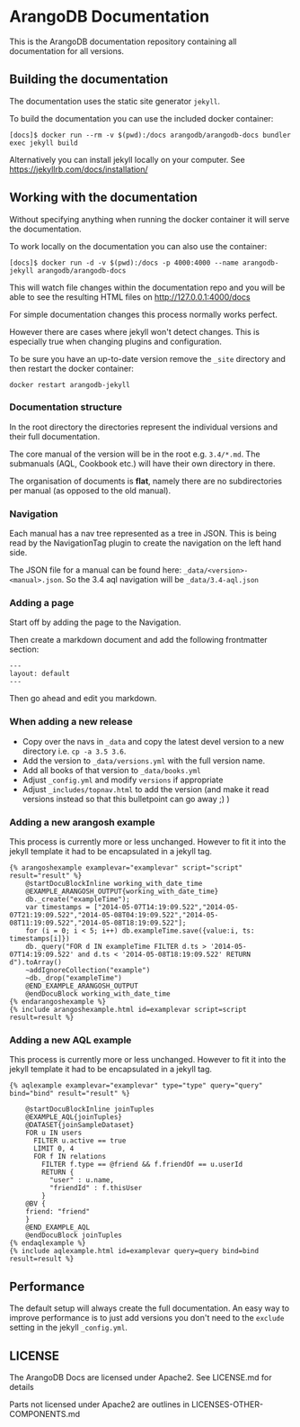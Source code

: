 # ArangoDB Documentation

This is the ArangoDB documentation repository containing all documentation for all versions.

## Building the documentation

The documentation uses the static site generator `jekyll`.

To build the documentation you can use the included docker container:

`[docs]$ docker run --rm -v $(pwd):/docs arangodb/arangodb-docs bundler exec jekyll build`

Alternatively you can install jekyll locally on your computer. See https://jekyllrb.com/docs/installation/

## Working with the documentation

Without specifying anything when running the docker container it will serve the documentation.

To work locally on the documentation you can also use the container:

`[docs]$ docker run -d -v $(pwd):/docs -p 4000:4000 --name arangodb-jekyll arangodb/arangodb-docs`

This will watch file changes within the documentation repo and you will be able to see the
resulting HTML files on http://127.0.0.1:4000/docs

For simple documentation changes this process normally works perfect.

However there are cases where jekyll won't detect changes. This is especially true
when changing plugins and configuration.

To be sure you have an up-to-date version remove the `_site` directory and then
restart the docker container:

`docker restart arangodb-jekyll`

### Documentation structure

In the root directory the directories represent the individual versions and their full documentation.

The core manual of the version will be in the root e.g. `3.4/*.md`. The submanuals (AQL, Cookbook etc.)
will have their own directory in there.

The organisation of documents is **flat**, namely there are no subdirectories per manual
(as opposed to the old manual).

### Navigation

Each manual has a nav tree represented as a tree in JSON. This is being read by the NavigationTag plugin to
create the navigation on the left hand side.

The JSON file for a manual can be found here: `_data/<version>-<manual>.json`.
So the 3.4 aql navigation will be `_data/3.4-aql.json`

### Adding a page

Start off by adding the page to the Navigation.

Then create a markdown document and add the following frontmatter section:

```
---
layout: default
---
```

Then go ahead and edit you markdown.

### When adding a new release

- Copy over the navs in `_data` and copy the latest devel version to a new directory i.e. `cp -a 3.5 3.6`.
- Add the version to `_data/versions.yml` with the full version name.
- Add all books of that version to `_data/books.yml`
- Adjust `_config.yml` and modify `versions` if appropriate
- Adjust `_includes/topnav.html` to add the version (and make it read versions instead so that this bulletpoint can go away ;) )

### Adding a new arangosh example

This process is currently more or less unchanged. However to fit it into the jekyll template
it had to be encapsulated in a jekyll tag.

```
{% arangoshexample examplevar="examplevar" script="script" result="result" %}
    @startDocuBlockInline working_with_date_time
    @EXAMPLE_ARANGOSH_OUTPUT{working_with_date_time}
    db._create("exampleTime");
    var timestamps = ["2014-05-07T14:19:09.522","2014-05-07T21:19:09.522","2014-05-08T04:19:09.522","2014-05-08T11:19:09.522","2014-05-08T18:19:09.522"];
    for (i = 0; i < 5; i++) db.exampleTime.save({value:i, ts: timestamps[i]})
    db._query("FOR d IN exampleTime FILTER d.ts > '2014-05-07T14:19:09.522' and d.ts < '2014-05-08T18:19:09.522' RETURN d").toArray()
    ~addIgnoreCollection("example")
    ~db._drop("exampleTime")
    @END_EXAMPLE_ARANGOSH_OUTPUT
    @endDocuBlock working_with_date_time
{% endarangoshexample %}
{% include arangoshexample.html id=examplevar script=script result=result %}
```

### Adding a new AQL example

This process is currently more or less unchanged. However to fit it into the jekyll template
it had to be encapsulated in a jekyll tag.

```
{% aqlexample examplevar="examplevar" type="type" query="query" bind="bind" result="result" %}

    @startDocuBlockInline joinTuples
    @EXAMPLE_AQL{joinTuples}
    @DATASET{joinSampleDataset}
    FOR u IN users
      FILTER u.active == true
      LIMIT 0, 4
      FOR f IN relations
        FILTER f.type == @friend && f.friendOf == u.userId
        RETURN {
          "user" : u.name,
          "friendId" : f.thisUser
        }
    @BV {
    friend: "friend"
    }
    @END_EXAMPLE_AQL
    @endDocuBlock joinTuples
{% endaqlexample %}
{% include aqlexample.html id=examplevar query=query bind=bind result=result %}
```

## Performance

The default setup will always create the full documentation.
An easy way to improve performance is to just add versions you don't need to the `exclude`
setting in the jekyll `_config.yml`.

## LICENSE

The ArangoDB Docs are licensed under Apache2. See LICENSE.md for details

Parts not licensed under Apache2 are outlines in LICENSES-OTHER-COMPONENTS.md